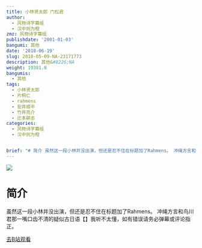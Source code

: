 ```yaml
---
title: 小林贤太郎 门松君
author:
  - 风物诗字幕组
  - 汉中则为橙
zmz: 风物诗字幕组
publishdate: '2001-01-03'
bangumi: 其他
date: '2018-06-19'
slug: 2018-05-09-NA-23171773
description: 其他&#8226;NA
weight: 19381.0
bangumis:
  - 其他
tags:
  - 小林贤太郎
  - 片桐仁
  - rahmens
  - 安井顺平
  - 竹井亮介
  - 辻本耕志
categories:
  - 风物诗字幕组
  - 汉中则为橙


brief: "# 简介 虽然这一段小林并没出演，但还是忍不住在标题加了Rahmens。 冲绳方言和鸟川君那一嘴口齿不清的疑似古日语【】我听不太懂，如有错误请务必弹幕或评论指正。"
---
```

![](https://i.imgur.com/fSa4zXJ.jpg)
# 简介  
虽然这一段小林并没出演，但还是忍不住在标题加了Rahmens。
冲绳方言和鸟川君那一嘴口齿不清的疑似古日语【】我听不太懂，如有错误请务必弹幕或评论指正。  

[去B站观看](https://www.bilibili.com/video/av23171773/)
 
